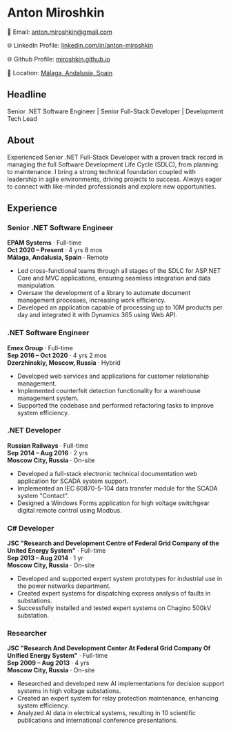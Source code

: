 # Anton Miroshkin

📧 Email: anton.miroshkin@gmail.com

🌐 LinkedIn Profile: [linkedin.com/in/anton-miroshkin](https://linkedin.com/in/anton-miroshkin)

🌐 Github Profile: [miroshkin.github.io](https://miroshkin.github.io/)

📍 Location: [Málaga, Andalusia, Spain](https://maps.app.goo.gl/MFTqi6tQheXa8xZL7)

## Headline

Senior .NET Software Engineer | Senior Full-Stack Developer | Development Tech Lead

## About

Experienced Senior .NET Full-Stack Developer with a proven track record in managing the full Software Development Life Cycle (SDLC), from planning to maintenance. I bring a strong technical foundation coupled with leadership in agile environments, driving projects to success. Always eager to connect with like-minded professionals and explore new opportunities.

## Experience

### Senior .NET Software Engineer  

**EPAM Systems** · Full-time  
**Oct 2020 – Present** · 4 yrs 8 mos  
**Málaga, Andalusia, Spain** · Remote  

- Led cross-functional teams through all stages of the SDLC for ASP.NET Core and MVC applications, ensuring seamless integration and data manipulation.  
- Oversaw the development of a library to automate document management processes, increasing work efficiency.  
- Developed an application capable of processing up to 10M products per day and integrated it with Dynamics 365 using Web API.

### .NET Software Engineer  

**Emex Group** · Full-time  
**Sep 2016 – Oct 2020** · 4 yrs 2 mos  
**Dzerzhinskiy, Moscow, Russia** · Hybrid  

- Developed web services and applications for customer relationship management.  
- Implemented counterfeit detection functionality for a warehouse management system.  
- Supported the codebase and performed refactoring tasks to improve system efficiency.

### .NET Developer  

**Russian Railways** · Full-time  
**Sep 2014 – Aug 2016** · 2 yrs  
**Moscow City, Russia** · On-site  

- Developed a full-stack electronic technical documentation web application for SCADA system support.  
- Implemented an IEC 60870-5-104 data transfer module for the SCADA system "Contact".  
- Designed a Windows Forms application for high voltage switchgear digital remote control using Modbus.

### C# Developer  

**JSC "Research and Development Centre of Federal Grid Company of the United Energy System"** · Full-time  
**Sep 2013 – Aug 2014** · 1 yr  
**Moscow City, Russia** · On-site  

- Developed and supported expert system prototypes for industrial use in the power networks department.  
- Created expert systems for dispatching express analysis of faults in substations.  
- Successfully installed and tested expert systems on Chagino 500kV substation.

### Researcher  

**JSC "Research And Development Center At Federal Grid Company Of Unified Energy System"** · Full-time  
**Sep 2009 – Aug 2013** · 4 yrs  
**Moscow City, Russia** · On-site  

- Researched and developed new AI implementations for decision support systems in high voltage substations.  
- Created an expert system for relay protection maintenance, enhancing system efficiency.  
- Analyzed AI data in electrical systems, resulting in 10 scientific publications and international conference presentations.
